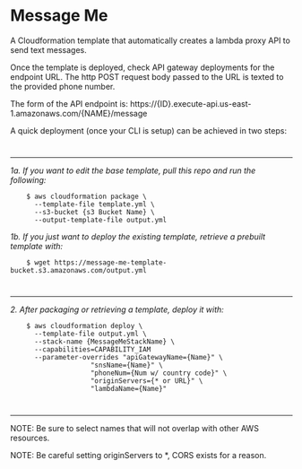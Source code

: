 # Message Me

A Cloudformation template that automatically creates a lambda
proxy API to send text messages.

Once the template is deployed, check API gateway deployments for
the endpoint URL. The http POST request body passed to the URL
is texted to the provided phone number.

The form of the API endpoint is:
https://{ID}.execute-api.us-east-1.amazonaws.com/{NAME}/message

A quick deployment (once your CLI is setup) can be achieved in two
steps:
#
---
_1a. If you want to edit the base template, pull this repo and run the following:_

        $ aws cloudformation package \
          --template-file template.yml \
          --s3-bucket {s3 Bucket Name} \
          --output-template-file output.yml
          
_1b. If you just want to deploy the existing template, retrieve a prebuilt template with:_

        $ wget https://message-me-template-bucket.s3.amazonaws.com/output.yml
#
---
_2. After packaging or retrieving a template, deploy it with:_

        $ aws cloudformation deploy \
          --template-file output.yml \
          --stack-name {MessageMeStackName} \
          --capabilities=CAPABILITY_IAM
          --parameter-overrides "apiGatewayName={Name}" \
                        "snsName={Name}" \
                        "phoneNum={Num w/ country code}" \
                        "originServers={* or URL}" \
                        "lambdaName={Name}"
#
---
NOTE: Be sure to select names that will not overlap with other AWS resources.

NOTE: Be careful setting originServers to *, CORS exists for a reason.

